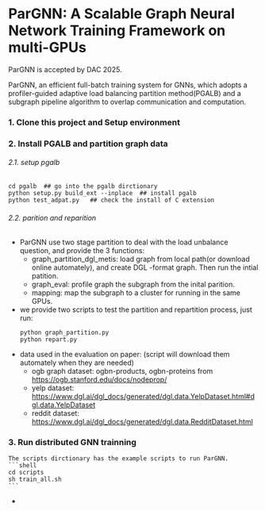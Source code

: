 # ParGNN: A Scalable Graph Neural Network Training Framework on multi-GPUs

ParGNN is accepted by DAC 2025.

ParGNN, an efficient full-batch training system for GNNs, which adopts a profiler-guided adaptive load balancing partition method(PGALB) and a subgraph pipeline algorithm to overlap communication and computation.

### 1. Clone this project and Setup environment

### 2. Install PGALB and partition graph data

###### 2.1. setup pgalb

```shell
cd pgalb  ## go into the pgalb dirctionary
python setup.py build_ext --inplace  ## install pgalb
python test_adpat.py   ## check the install of C extension
```

###### 2.2. parition and reparition

* ParGNN use two stage partition to deal with the load unbalance question, and provide the 3 functions:
    * graph_partition_dgl_metis:  load graph from local path(or download online automately), and create DGL -format graph. Then run the intial patition.
    * graph_eval: profile graph the subgraph from the inital parition.
    * mapping: map the subgraph to a cluster for running in the same GPUs.
* we provide two scripts to test the partition and repartition process, just run:
    ```shell
    python graph_partition.py
    python repart.py
    ```
* data used in the evaluation on paper: (script will download them automately when they are needed)
    * ogb graph dataset: ogbn-products, ogbn-proteins from https://ogb.stanford.edu/docs/nodeprop/
    * yelp dataset: https://www.dgl.ai/dgl_docs/generated/dgl.data.YelpDataset.html#dgl.data.YelpDataset
    * reddit dataset: https://www.dgl.ai/dgl_docs/generated/dgl.data.RedditDataset.html

### 3. Run distributed GNN trainning
    The scripts dirctionary has the example scripts to run ParGNN. 
    ```shell
    cd scripts
    sh train_all.sh
    ```









































































*
